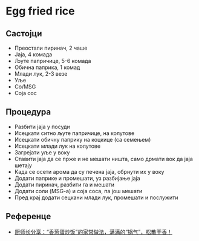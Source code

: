 # Egg fried rice

## Састојци

* Преостали пиринач, 2 чаше
* Јаја, 4 комада
* Љуте папричице, 5-6 комада
* Обична паприка, 1 комад
* Млади лук, 2-3 везе
* Уље
* Со/MSG
* Соја сос

## Процедура

* Разбити јаја у посуди
* Исецкати ситно љуте папричице, на колутове
* Исецкати обичну паприку на коцкице (са семењем)
* Исецкати млади лук на колутове
* Загрејати уље у воку
* Ставити јаја да се прже и не мешати ништа, само дрмати вок да јаја шетају
* Када се осети арома да су печена јаја, обрнути их у воку
* Додати паприке и промешати, уз разбијање јаја
* Додати пиринач, разбити га и мешати
* Додати соли (MSG-a) и соја соса, па још мешати
* Пред крај додати сецкани млади лук, промешати и послужити

## Референце

* [厨师长分享：“香葱蛋炒饭”的家常做法，满满的“锅气”，松散干香！](https://youtu.be/hgYXRuQcniw)
